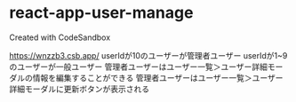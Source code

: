 # react-app-user-manage
Created with CodeSandbox

https://wnzzb3.csb.app/
userIdが10のユーザーが管理者ユーザー
userIdが1~9のユーザーが一般ユーザー
管理者ユーザーはユーザー一覧＞ユーザー詳細モーダルの情報を編集することができる
管理者ユーザーはユーザー一覧＞ユーザー詳細モーダルに更新ボタンが表示される
